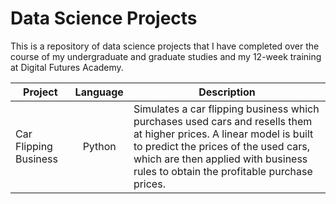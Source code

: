 # Data Science Projects

This is a repository of data science projects that I have completed over the course of my undergraduate and graduate studies and my 12-week training at Digital Futures Academy.

| Project | Language | Description |
| --- | :---: | --- |
| Car Flipping Business | Python | Simulates a car flipping business which purchases used cars and resells them at higher prices. A linear model is built to predict the prices of the used cars, which are then applied with business rules to obtain the profitable purchase prices. |
